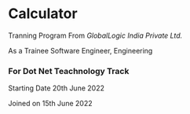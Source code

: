 # Calculator

Tranning Program From *GlobalLogic India Private Ltd.*

As a Trainee Software Engineer, Engineering

### For Dot Net Teachnology Track

Starting Date 20th June 2022

Joined on 15th June 2022
